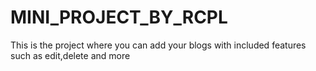 # MINI_PROJECT_BY_RCPL
 This is the project where you can add your blogs with included features such as edit,delete  and more
